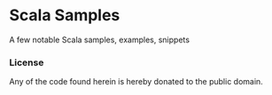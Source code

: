 Scala Samples
=============

A few notable Scala samples, examples, snippets

### License ###

Any of the code found herein is hereby donated to the public domain.